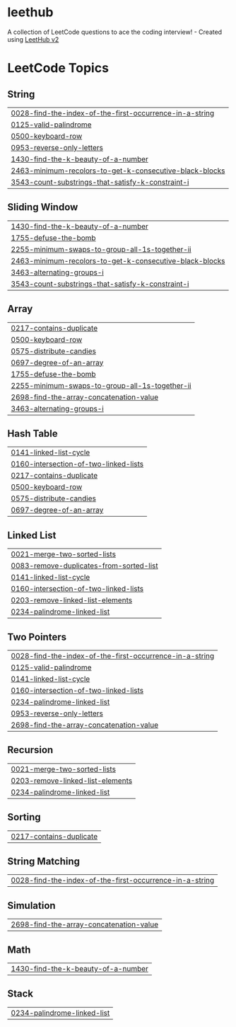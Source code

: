 # leethub
A collection of LeetCode questions to ace the coding interview! - Created using [LeetHub v2](https://github.com/arunbhardwaj/LeetHub-2.0)

<!---LeetCode Topics Start-->
# LeetCode Topics
## String
|  |
| ------- |
| [0028-find-the-index-of-the-first-occurrence-in-a-string](https://github.com/mbal156/leethub/tree/master/0028-find-the-index-of-the-first-occurrence-in-a-string) |
| [0125-valid-palindrome](https://github.com/mbal156/leethub/tree/master/0125-valid-palindrome) |
| [0500-keyboard-row](https://github.com/mbal156/leethub/tree/master/0500-keyboard-row) |
| [0953-reverse-only-letters](https://github.com/mbal156/leethub/tree/master/0953-reverse-only-letters) |
| [1430-find-the-k-beauty-of-a-number](https://github.com/mbal156/leethub/tree/master/1430-find-the-k-beauty-of-a-number) |
| [2463-minimum-recolors-to-get-k-consecutive-black-blocks](https://github.com/mbal156/leethub/tree/master/2463-minimum-recolors-to-get-k-consecutive-black-blocks) |
| [3543-count-substrings-that-satisfy-k-constraint-i](https://github.com/mbal156/leethub/tree/master/3543-count-substrings-that-satisfy-k-constraint-i) |
## Sliding Window
|  |
| ------- |
| [1430-find-the-k-beauty-of-a-number](https://github.com/mbal156/leethub/tree/master/1430-find-the-k-beauty-of-a-number) |
| [1755-defuse-the-bomb](https://github.com/mbal156/leethub/tree/master/1755-defuse-the-bomb) |
| [2255-minimum-swaps-to-group-all-1s-together-ii](https://github.com/mbal156/leethub/tree/master/2255-minimum-swaps-to-group-all-1s-together-ii) |
| [2463-minimum-recolors-to-get-k-consecutive-black-blocks](https://github.com/mbal156/leethub/tree/master/2463-minimum-recolors-to-get-k-consecutive-black-blocks) |
| [3463-alternating-groups-i](https://github.com/mbal156/leethub/tree/master/3463-alternating-groups-i) |
| [3543-count-substrings-that-satisfy-k-constraint-i](https://github.com/mbal156/leethub/tree/master/3543-count-substrings-that-satisfy-k-constraint-i) |
## Array
|  |
| ------- |
| [0217-contains-duplicate](https://github.com/mbal156/leethub/tree/master/0217-contains-duplicate) |
| [0500-keyboard-row](https://github.com/mbal156/leethub/tree/master/0500-keyboard-row) |
| [0575-distribute-candies](https://github.com/mbal156/leethub/tree/master/0575-distribute-candies) |
| [0697-degree-of-an-array](https://github.com/mbal156/leethub/tree/master/0697-degree-of-an-array) |
| [1755-defuse-the-bomb](https://github.com/mbal156/leethub/tree/master/1755-defuse-the-bomb) |
| [2255-minimum-swaps-to-group-all-1s-together-ii](https://github.com/mbal156/leethub/tree/master/2255-minimum-swaps-to-group-all-1s-together-ii) |
| [2698-find-the-array-concatenation-value](https://github.com/mbal156/leethub/tree/master/2698-find-the-array-concatenation-value) |
| [3463-alternating-groups-i](https://github.com/mbal156/leethub/tree/master/3463-alternating-groups-i) |
## Hash Table
|  |
| ------- |
| [0141-linked-list-cycle](https://github.com/mbal156/leethub/tree/master/0141-linked-list-cycle) |
| [0160-intersection-of-two-linked-lists](https://github.com/mbal156/leethub/tree/master/0160-intersection-of-two-linked-lists) |
| [0217-contains-duplicate](https://github.com/mbal156/leethub/tree/master/0217-contains-duplicate) |
| [0500-keyboard-row](https://github.com/mbal156/leethub/tree/master/0500-keyboard-row) |
| [0575-distribute-candies](https://github.com/mbal156/leethub/tree/master/0575-distribute-candies) |
| [0697-degree-of-an-array](https://github.com/mbal156/leethub/tree/master/0697-degree-of-an-array) |
## Linked List
|  |
| ------- |
| [0021-merge-two-sorted-lists](https://github.com/mbal156/leethub/tree/master/0021-merge-two-sorted-lists) |
| [0083-remove-duplicates-from-sorted-list](https://github.com/mbal156/leethub/tree/master/0083-remove-duplicates-from-sorted-list) |
| [0141-linked-list-cycle](https://github.com/mbal156/leethub/tree/master/0141-linked-list-cycle) |
| [0160-intersection-of-two-linked-lists](https://github.com/mbal156/leethub/tree/master/0160-intersection-of-two-linked-lists) |
| [0203-remove-linked-list-elements](https://github.com/mbal156/leethub/tree/master/0203-remove-linked-list-elements) |
| [0234-palindrome-linked-list](https://github.com/mbal156/leethub/tree/master/0234-palindrome-linked-list) |
## Two Pointers
|  |
| ------- |
| [0028-find-the-index-of-the-first-occurrence-in-a-string](https://github.com/mbal156/leethub/tree/master/0028-find-the-index-of-the-first-occurrence-in-a-string) |
| [0125-valid-palindrome](https://github.com/mbal156/leethub/tree/master/0125-valid-palindrome) |
| [0141-linked-list-cycle](https://github.com/mbal156/leethub/tree/master/0141-linked-list-cycle) |
| [0160-intersection-of-two-linked-lists](https://github.com/mbal156/leethub/tree/master/0160-intersection-of-two-linked-lists) |
| [0234-palindrome-linked-list](https://github.com/mbal156/leethub/tree/master/0234-palindrome-linked-list) |
| [0953-reverse-only-letters](https://github.com/mbal156/leethub/tree/master/0953-reverse-only-letters) |
| [2698-find-the-array-concatenation-value](https://github.com/mbal156/leethub/tree/master/2698-find-the-array-concatenation-value) |
## Recursion
|  |
| ------- |
| [0021-merge-two-sorted-lists](https://github.com/mbal156/leethub/tree/master/0021-merge-two-sorted-lists) |
| [0203-remove-linked-list-elements](https://github.com/mbal156/leethub/tree/master/0203-remove-linked-list-elements) |
| [0234-palindrome-linked-list](https://github.com/mbal156/leethub/tree/master/0234-palindrome-linked-list) |
## Sorting
|  |
| ------- |
| [0217-contains-duplicate](https://github.com/mbal156/leethub/tree/master/0217-contains-duplicate) |
## String Matching
|  |
| ------- |
| [0028-find-the-index-of-the-first-occurrence-in-a-string](https://github.com/mbal156/leethub/tree/master/0028-find-the-index-of-the-first-occurrence-in-a-string) |
## Simulation
|  |
| ------- |
| [2698-find-the-array-concatenation-value](https://github.com/mbal156/leethub/tree/master/2698-find-the-array-concatenation-value) |
## Math
|  |
| ------- |
| [1430-find-the-k-beauty-of-a-number](https://github.com/mbal156/leethub/tree/master/1430-find-the-k-beauty-of-a-number) |
## Stack
|  |
| ------- |
| [0234-palindrome-linked-list](https://github.com/mbal156/leethub/tree/master/0234-palindrome-linked-list) |
<!---LeetCode Topics End-->